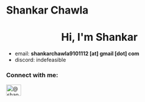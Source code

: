 # Shankar Chawla

<h1 align="center">Hi, I'm Shankar</h1>

- email: **shankarchawla9101112 [at] gmail [dot] com**
- discord: indefeasible
  
<h3 align="left">Connect with me:</h3>
<p align="left">
<a href="https://twitter.com/@shankarcha19793" target="blank"><img align="center" src="https://raw.githubusercontent.com/rahuldkjain/github-profile-readme-generator/master/src/images/icons/Social/twitter.svg" alt="@shankarcha19793" height="30" width="40" /></a>
</p>
